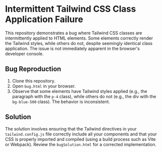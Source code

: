 # Intermittent Tailwind CSS Class Application Failure

This repository demonstrates a bug where Tailwind CSS classes are intermittently applied to HTML elements.  Some elements correctly render the Tailwind styles, while others do not, despite seemingly identical class application.  The issue is not immediately apparent in the browser's developer console.

## Bug Reproduction

1. Clone this repository.
2. Open `bug.html` in your browser.
3. Observe that some elements have Tailwind styles applied (e.g., the paragraph with the `p-4` class), while others do not (e.g., the div with the `bg-blue-500` class).  The behavior is inconsistent. 

## Solution

The solution involves ensuring that the Tailwind directives in your `tailwind.config.js` file correctly include all your components and that your CSS is properly imported and compiled (using a build process such as Vite or Webpack). Review the `bugSolution.html` for a corrected implementation.